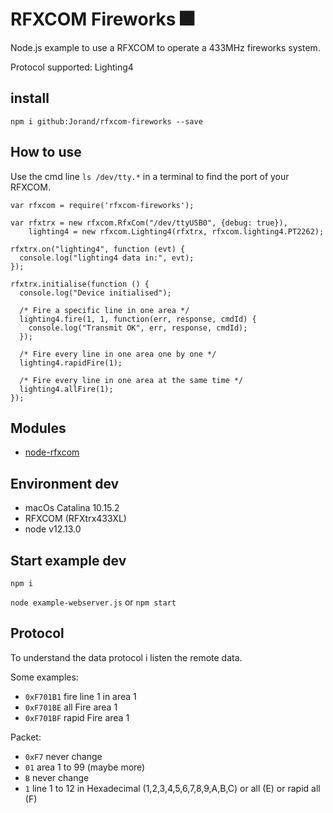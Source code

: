 # RFXCOM Fireworks :fireworks:

Node.js example to use a RFXCOM to operate a 433MHz fireworks system.

Protocol supported: Lighting4

## install

```
npm i github:Jorand/rfxcom-fireworks --save
```

## How to use

Use the cmd line `ls /dev/tty.*` in a terminal to find the port of your RFXCOM.

```
var rfxcom = require('rfxcom-fireworks');

var rfxtrx = new rfxcom.RfxCom("/dev/ttyUSB0", {debug: true}),
    lighting4 = new rfxcom.Lighting4(rfxtrx, rfxcom.lighting4.PT2262);

rfxtrx.on("lighting4", function (evt) {
  console.log("lighting4 data in:", evt);
});

rfxtrx.initialise(function () {
  console.log("Device initialised");

  /* Fire a specific line in one area */
  lighting4.fire(1, 1, function(err, response, cmdId) {
    console.log("Transmit OK", err, response, cmdId);
  });

  /* Fire every line in one area one by one */
  lighting4.rapidFire(1);

  /* Fire every line in one area at the same time */
  lighting4.allFire(1);
});
```

## Modules

- [node-rfxcom](https://github.com/rfxcom/node-rfxcom)

## Environment dev

- macOs Catalina 10.15.2
- RFXCOM (RFXtrx433XL)
- node v12.13.0

## Start example dev

`npm i`

`node example-webserver.js` or `npm start`

## Protocol

To understand the data protocol i listen the remote data.

Some examples:
- `0xF701B1` fire line 1 in area 1
- `0xF701BE` all Fire area 1
- `0xF701BF` rapid Fire area 1

Packet:
- `0xF7` never change
- `01` area 1 to 99 (maybe more)
- `B` never change
- `1` line 1 to 12 in Hexadecimal (1,2,3,4,5,6,7,8,9,A,B,C) or all (E) or rapid all (F)